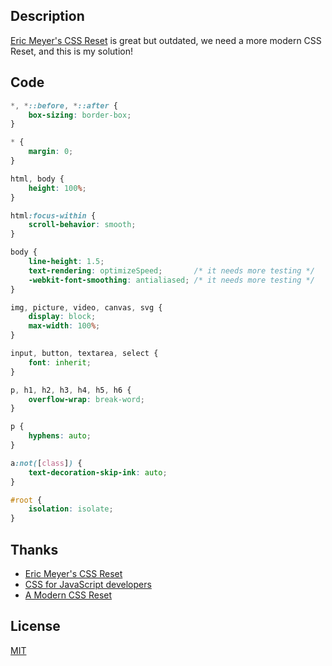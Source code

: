 ## Description

[Eric Meyer's CSS Reset](https://meyerweb.com/eric/tools/css/reset/) is great but outdated, we need a more modern CSS Reset, and this is my solution!

## Code

```css
*, *::before, *::after {
    box-sizing: border-box;
}

* {
    margin: 0;
}

html, body {
    height: 100%;
}

html:focus-within {
    scroll-behavior: smooth;
}

body {
    line-height: 1.5;
    text-rendering: optimizeSpeed;       /* it needs more testing */
    -webkit-font-smoothing: antialiased; /* it needs more testing */
}

img, picture, video, canvas, svg {
    display: block;
    max-width: 100%;
}

input, button, textarea, select {
    font: inherit;
}

p, h1, h2, h3, h4, h5, h6 {
    overflow-wrap: break-word;
}

p {
    hyphens: auto;
}

a:not([class]) {
    text-decoration-skip-ink: auto;
}

#root {
    isolation: isolate;
}
```

## Thanks

- [Eric Meyer's CSS Reset](https://meyerweb.com/eric/tools/css/reset/)
- [CSS for JavaScript developers](https://courses.joshwcomeau.com/css-for-js/treasure-trove/010-global-styles)
- [A Modern CSS Reset](https://andy-bell.co.uk/a-modern-css-reset/)

## License
[MIT](https://github.com/jynxio/modern-css-reset/blob/main/LICENSE)
